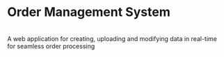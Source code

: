 # Order Management System
<br>
A web application for creating, uploading and modifying data in real-time for seamless order processing
<br>
